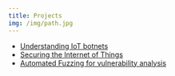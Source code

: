 ```yaml
---
title: Projects
img: /img/path.jpg
---
```


* [Understanding IoT botnets](https://www.researchgate.net/publication/325478001_Understanding_IoT_botnets)
* [Securing the Internet of Things](https://www.researchgate.net/project/Securing-the-Internet-of-Things-2)
* [Automated Fuzzing for vulnerability analysis](https://www.researchgate.net/publication/330684293_Automated_Fuzzing_for_vulnerability_analysis)
